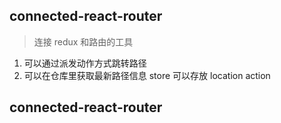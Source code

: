 ## connected-react-router

> 连接 redux 和路由的工具

1. 可以通过派发动作方式跳转路径
2. 可以在仓库里获取最新路径信息 store 可以存放 location action

## connected-react-router
